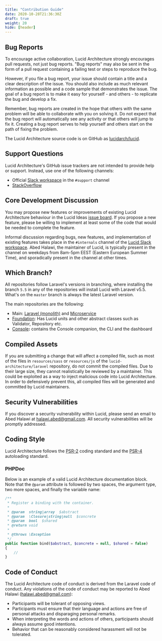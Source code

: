 ```yaml
---
title: "Contribution Guide"
date: 2020-10-28T21:36:30Z
draft: true
weight: 20
hide: [header]
---
```


## Bug Reports

To encourage active collaboration, Lucid Architecture strongly encourages pull requests, not just bug reports. "Bug reports" may also be sent in the form of a pull request containing a failing test or steps to reproduce the bug.

However, if you file a bug report, your issue should contain a title and a clear description of the issue. You should also include as much relevant information as possible and a code sample that demonstrates the issue. The goal of a bug report is to make it easy for yourself - and others - to replicate the bug and develop a fix.

Remember, bug reports are created in the hope that others with the same problem will be able to collaborate with you on solving it. Do not expect that the bug report will automatically see any activity or that others will jump to fix it. Creating a bug report serves to help yourself and others start on the path of fixing the problem.

The Lucid Architecture source code is on GitHub as [lucidarch/lucid](https://github.com/lucidarch/lucid).

## Support Questions

Lucid Architecture's GitHub issue trackers are not intended to provide help or support. Instead, use one of the following channels:

- Official [Slack workspace](https://lucid-slack.herokuapp.com/) in the `#support` channel
- [StackOverflow](https://stackoverflow.com/questions/tagged/lucid-architecture)

## Core Development Discussion

You may propose new features or improvements of existing Lucid Architecture behaviour in the Lucid Ideas [issue board](https://github.com/lucidarch/ideas/issues).
If you propose a new feature, please be willing to implement at least some of the code that would be needed to complete the feature.

Informal discussion regarding bugs, new features, and implementation of existing features takes place in the `#internals` channel of the [Lucid Slack workspace](https://lucid-slack.herokuapp.com/).
Abed Halawi, the maintainer of Lucid, is typically present in the channel on weekdays from 8am-5pm EEST (Eastern European Summer Time), and sporadically present in the channel at other times.

## Which Branch?

All repositories follow Laravel's versions in branching, where installing the branch `5.5` in any of the repositories will install Lucid with Laravel v5.5.
What's on the `master` branch is always the latest Laravel version.

The main repositories are the following:

- Main: [Laravel (monolith)](https://github.com/lucidarch/laravel) and [Microservice](https://github.com/lucidarch/laravel-microservice)
- [Foundation](https://github.com/lucidarch/foundation-laravel): Has Lucid units and other abstract classes such as Validator, Repository etc.
- [Console](https://github.com/lucidarch/console-laravel)**:** contains the Console companion, the CLI and the dashboard

## Compiled Assets

If you are submitting a change that will affect a compiled file, such as most of the files in `resources/sass` or `resources/js` of the `lucid-architecture/laravel` repository, do not commit the compiled files. Due to their large size, they cannot realistically be reviewed by a maintainer. This could be exploited as a way to inject malicious code into Lucid Architecture. In order to defensively prevent this, all compiled files will be generated and committed by Lucid maintainers.

## Security Vulnerabilities

If you discover a security vulnerability within Lucid, please send an email to Abed Halawi at [halawi.abed@gmail.com](mailto:abed.halawi@gmail.com).
All security vulnerabilities will be promptly addressed.

## Coding Style

Lucid Architecture follows the [PSR-2](https://github.com/php-fig/fig-standards/blob/master/accepted/PSR-2-coding-style-guide.md) coding standard and the [PSR-4](https://github.com/php-fig/fig-standards/blob/master/accepted/PSR-4-autoloader.md) autoloading standard.

### PHPDoc

Below is an example of a valid Lucid Architecture documentation block. Note that the `@param` attribute is followed by two spaces, the argument type, two more spaces, and finally the variable name:

```php
/**
 * Register a binding with the container.
 *
 * @param  string|array  $abstract
 * @param  \Closure|string|null  $concrete
 * @param  bool  $shared
 * @return void
 *
 * @throws \Exception
 */
public function bind($abstract, $concrete = null, $shared = false)
{
    //
}
```

## Code of Conduct

The Lucid Architecture code of conduct is derived from the Laravel code of conduct. Any violations of the code of conduct may be reported to Abed Halawi (halawi.abed@gmail.com):

- Participants will be tolerant of opposing views.
- Participants must ensure that their language and actions are free of personal attacks and disparaging personal remarks.
- When interpreting the words and actions of others, participants should always assume good intentions.
- Behavior that can be reasonably considered harassment will not be tolerated.
